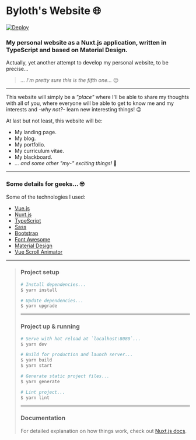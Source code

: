 # Byloth's Website 🌐 #

[![Deploy](https://github.com/Byloth/website/actions/workflows/deploy.yml/badge.svg)](https://github.com/Byloth/website/actions/workflows/deploy.yml)

### My personal website as a Nuxt.js application, written in TypeScript and based on Material Design. ###

Actually, yet another attempt to develop my personal website, to be precise...

> *... I'm pretty sure this is the fifth one...* 😒

---

This website will simply be a *"place"* where I'll be able to share my thoughts with all of you, where everyone will be able to get to know me and my interests and *-why not?-* learn new interesting things! 😉

At last but not least, this website will be:

* My landing page.
* My blog.
* My portfolio.
* My curriculum vitae.
* My blackboard.
* *... and some other "my-" exciting things!* 🤣

---

### Some details for geeks... 🤓 ###

Some of the technologies I used:

* [Vue.js](https://vuejs.org/)
* [Nuxt.js](https://nuxtjs.org/)
* [TypeScript](https://www.typescriptlang.org/)
* [Sass](https://sass-lang.com/)
* [Bootstrap](https://getbootstrap.com/)
* [Font Awesome](https://fontawesome.com/)
* [Material Design](https://material.io/)
* [Vue Scroll Animator](https://github.com/Byloth/vue-scroll-animator)

---

> ### Project setup ###
>
> ```bash
> # Install dependencies...
> $ yarn install
>
> # Update dependencies...
> $ yarn upgrade
> ```
>
> ---
>
> ### Project up & running ###
>
> ```bash
> # Serve with hot reload at `localhost:8080`...
> $ yarn dev
>
> # Build for production and launch server...
> $ yarn build
> $ yarn start
> 
> # Generate static project files...
> $ yarn generate
>
> # Lint project...
> $ yarn lint
> ```
>
> ---
>
> ### Documentation ###
>
> For detailed explanation on how things work, check out [Nuxt.js docs](https://nuxtjs.org).
>
